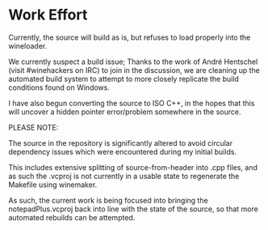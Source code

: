 Work Effort
=====

Currently, the source will build as is, but refuses to load properly into the wineloader.

We currently suspect a build issue; Thanks to the work of André Hentschel (visit #winehackers on IRC) to join in the discussion, we are cleaning up the automated build system to attempt to more closely replicate the build conditions found on Windows.

I have also begun converting the source to ISO C++, in the hopes that this will uncover a hidden pointer error/problem somewhere in the source.

PLEASE NOTE:

The source in the repository is significantly altered to avoid circular dependency issues which were encountered during my initial builds.

This includes extensive splitting of source-from-header into .cpp files, and as such the .vcproj is not currently in a usable state to regenerate the Makefile using winemaker.

As such, the current work is being focused into bringing the notepadPlus.vcproj back into line with the state of the source, so that more automated rebuilds can be attempted.
